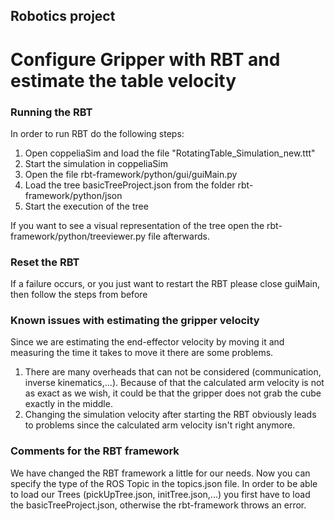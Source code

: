 ## Robotics project
# Configure Gripper with RBT and estimate the table velocity

### Running the RBT
In order to run RBT do the following steps:
1. Open coppeliaSim and load the file "RotatingTable_Simulation_new.ttt"
2. Start the simulation in coppeliaSim
3. Open the file rbt-framework/python/gui/guiMain.py
4. Load the tree basicTreeProject.json from the folder rbt-framework/python/json
5. Start the execution of the tree

If you want to see a visual representation of the tree open the rbt-framework/python/treeviewer.py file afterwards.

### Reset the RBT

If a failure occurs, or you just want to restart the RBT please close guiMain, then follow the steps from before

### Known issues with estimating the gripper velocity
Since we are estimating the end-effector velocity by moving it and measuring the time it takes to move it there are some problems.
1. There are many overheads that can not be considered (communication, inverse kinematics,...). Because of that the calculated arm velocity is not as exact as we wish, it could be that the gripper does not grab the cube exactly in the middle.
2. Changing the simulation velocity after starting the RBT obviously leads to problems since the calculated arm velocity isn't right anymore.

### Comments for the RBT framework
We have changed the RBT framework a little for our needs. Now you can specify the type of the ROS Topic in the topics.json file.
In order to be able to load our Trees (pickUpTree.json, initTree.json,...) you first have to load the basicTreeProject.json, otherwise the rbt-framework throws an error.